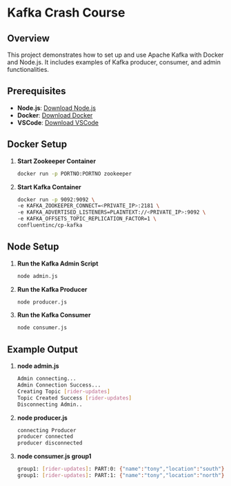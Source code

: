 # Kafka Crash Course

## Overview

This project demonstrates how to set up and use Apache Kafka with Docker and Node.js. It includes examples of Kafka producer, consumer, and admin functionalities.

## Prerequisites

- **Node.js**: [Download Node.js](https://nodejs.org/)
- **Docker**: [Download Docker](https://www.docker.com/products/docker-desktop)
- **VSCode**: [Download VSCode](https://code.visualstudio.com/)

## Docker Setup

1. **Start Zookeeper Container**

   ```bash
   docker run -p PORTNO:PORTNO zookeeper

   ```

2. **Start Kafka Container**

   ```bash
   docker run -p 9092:9092 \
   -e KAFKA_ZOOKEEPER_CONNECT=<PRIVATE_IP>:2181 \
   -e KAFKA_ADVERTISED_LISTENERS=PLAINTEXT://<PRIVATE_IP>:9092 \
   -e KAFKA_OFFSETS_TOPIC_REPLICATION_FACTOR=1 \
   confluentinc/cp-kafka
   ```

## Node Setup

1. **Run the Kafka Admin Script**

   ```bash
   node admin.js
   ```

2. **Run the Kafka Producer**

   ```bash
   node producer.js
   ```

3. **Run the Kafka Consumer**

   ```bash
   node consumer.js
   ```

## Example Output

1. **node admin.js**

   ```bash
   Admin connecting...
   Admin Connection Success...
   Creating Topic [rider-updates]
   Topic Created Success [rider-updates]
   Disconnecting Admin..
   ```

2. **node producer.js**

   ```bash
   connecting Producer
   producer connected
   producer disconnected
   ```

3. **node consumer.js group1**

   ```bash
   group1: [rider-updates]: PART:0: {"name":"tony","location":"south"}
   group1: [rider-updates]: PART:1: {"name":"tony","location":"north"}
   ```
